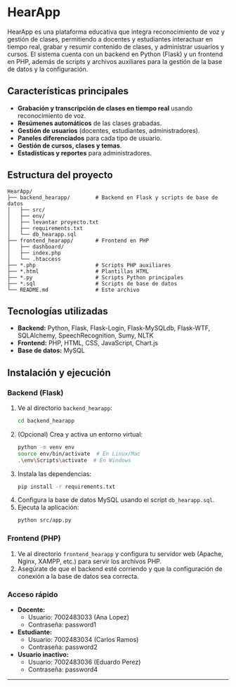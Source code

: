 # HearApp

HearApp es una plataforma educativa que integra reconocimiento de voz y gestión de clases, permitiendo a docentes y estudiantes interactuar en tiempo real, grabar y resumir contenido de clases, y administrar usuarios y cursos. El sistema cuenta con un backend en Python (Flask) y un frontend en PHP, además de scripts y archivos auxiliares para la gestión de la base de datos y la configuración.

## Características principales

- **Grabación y transcripción de clases en tiempo real** usando reconocimiento de voz.
- **Resúmenes automáticos** de las clases grabadas.
- **Gestión de usuarios** (docentes, estudiantes, administradores).
- **Paneles diferenciados** para cada tipo de usuario.
- **Gestión de cursos, clases y temas**.
- **Estadísticas y reportes** para administradores.

## Estructura del proyecto

```
HearApp/
├── backend_hearapp/        # Backend en Flask y scripts de base de datos
│   ├── src/
│   ├── env/
│   ├── levantar proyecto.txt
│   ├── requirements.txt
│   └── db_hearapp.sql
├── frontend_hearapp/       # Frontend en PHP
│   ├── dashboard/
│   ├── index.php
│   └── .htaccess
├── *.php                   # Scripts PHP auxiliares
├── *.html                  # Plantillas HTML
├── *.py                    # Scripts Python principales
├── *.sql                   # Scripts de base de datos
└── README.md               # Este archivo
```

## Tecnologías utilizadas

- **Backend:** Python, Flask, Flask-Login, Flask-MySQLdb, Flask-WTF, SQLAlchemy, SpeechRecognition, Sumy, NLTK
- **Frontend:** PHP, HTML, CSS, JavaScript, Chart.js
- **Base de datos:** MySQL

## Instalación y ejecución

### Backend (Flask)

1. Ve al directorio `backend_hearapp`:
   ```bash
   cd backend_hearapp
   ```
2. (Opcional) Crea y activa un entorno virtual:
   ```bash
   python -m venv env
   source env/bin/activate  # En Linux/Mac
   .\env\Scripts\activate  # En Windows
   ```
3. Instala las dependencias:
   ```bash
   pip install -r requirements.txt
   ```
4. Configura la base de datos MySQL usando el script `db_hearapp.sql`.
5. Ejecuta la aplicación:
   ```bash
   python src/app.py
   ```

### Frontend (PHP)

1. Ve al directorio `frontend_hearapp` y configura tu servidor web (Apache, Nginx, XAMPP, etc.) para servir los archivos PHP.
2. Asegúrate de que el backend esté corriendo y que la configuración de conexión a la base de datos sea correcta.

### Acceso rápido

- **Docente:**
  - Usuario: 7002483033 (Ana Lopez)
  - Contraseña: password1
- **Estudiante:**
  - Usuario: 7002483034 (Carlos Ramos)
  - Contraseña: password2
- **Usuario inactivo:**
  - Usuario: 7002483036 (Eduardo Perez)
  - Contraseña: password4

---
